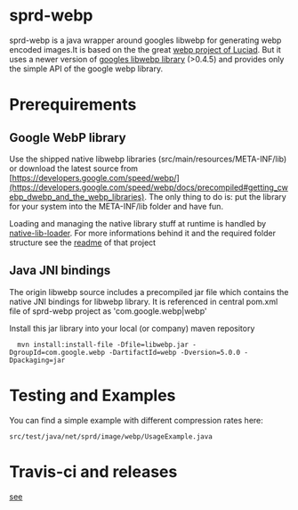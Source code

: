 # sprd-webp
sprd-webp is a java wrapper around googles libwebp for generating webp encoded images.It is based on the the great [webp 
project of Luciad](https://bitbucket.org/luciad/webp-imageio). But it uses a newer version of 
[googles libwebp library](https://developers.google.com/speed/webp/docs/api) (>0.4.5) 
and provides only the simple API of the google webp library. 


# Prerequirements


## Google WebP library
Use the shipped native libwebp libraries (src/main/resources/META-INF/lib) or download the latest source from
[https://developers.google.com/speed/webp/](https://developers.google.com/speed/webp/docs/precompiled#getting_cwebp_dwebp_and_the_webp_libraries).
The only thing to do is: put the library for your system into the META-INF/lib folder and have fun.

Loading and managing the native library stuff at runtime is handled by [native-lib-loader](https://github.com/scijava/native-lib-loader).
For more informations behind it and the required folder structure see the [readme](https://github.com/scijava/native-lib-loader/blob/master/README.md) of that project

## Java JNI bindings
The origin libwebp source includes a precompiled jar file which contains the native JNI bindings for libwebp library. 
It is referenced in central pom.xml file of sprd-webp project as 'com.google.webp|webp'

Install this jar library into your local (or company) maven repository

      mvn install:install-file -Dfile=libwebp.jar -DgroupId=com.google.webp -DartifactId=webp -Dversion=5.0.0 -Dpackaging=jar


# Testing and Examples

You can find a simple example with different compression rates here:

    src/test/java/net/sprd/image/webp/UsageExample.java

# Travis-ci and releases

[see](https://travis-ci.org/spreadshirt/sprd-webp)


